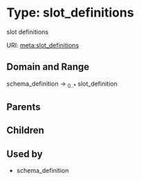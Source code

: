 
# Type: slot_definitions


slot definitions

URI: [meta:slot_definitions](https://w3id.org/biolink/biolinkml/meta/slot_definitions)


## Domain and Range

schema_definition ->  <sub>0..*</sub> slot_definition

## Parents


## Children


## Used by

 * schema_definition
